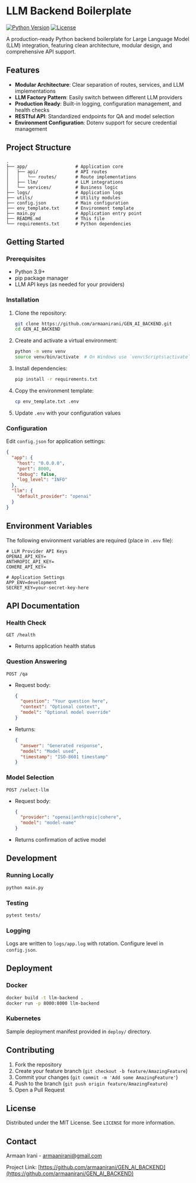 # LLM Backend Boilerplate

[![Python Version](https://img.shields.io/badge/python-3.9+-blue.svg)](https://www.python.org/downloads/)
[![License](https://img.shields.io/badge/license-MIT-green.svg)](LICENSE)

A production-ready Python backend boilerplate for Large Language Model (LLM) integration, featuring clean architecture, modular design, and comprehensive API support.

## Features

- **Modular Architecture**: Clear separation of routes, services, and LLM implementations
- **LLM Factory Pattern**: Easily switch between different LLM providers
- **Production Ready**: Built-in logging, configuration management, and health checks
- **RESTful API**: Standardized endpoints for QA and model selection
- **Environment Configuration**: Dotenv support for secure credential management

## Project Structure

```
.
├── app/                  # Application core
│   ├── api/              # API routes
│   │   └── routes/       # Route implementations
│   ├── llm/              # LLM integrations
│   └── services/         # Business logic
├── logs/                 # Application logs
├── utils/                # Utility modules
├── config.json           # Main configuration
├── env_template.txt      # Environment template
├── main.py               # Application entry point
├── README.md             # This file
└── requirements.txt      # Python dependencies
```

## Getting Started

### Prerequisites

- Python 3.9+
- pip package manager
- LLM API keys (as needed for your providers)

### Installation

1. Clone the repository:
   ```bash
   git clone https://github.com/armaanirani/GEN_AI_BACKEND.git
   cd GEN_AI_BACKEND
   ```

2. Create and activate a virtual environment:
   ```bash
   python -m venv venv
   source venv/bin/activate  # On Windows use `venv\Scripts\activate`
   ```

3. Install dependencies:
   ```bash
   pip install -r requirements.txt
   ```

4. Copy the environment template:
   ```bash
   cp env_template.txt .env
   ```

5. Update `.env` with your configuration values

### Configuration

Edit `config.json` for application settings:

```json
{
  "app": {
    "host": "0.0.0.0",
    "port": 8000,
    "debug": false,
    "log_level": "INFO"
  },
  "llm": {
    "default_provider": "openai"
  }
}
```

## Environment Variables

The following environment variables are required (place in `.env` file):

```
# LLM Provider API Keys
OPENAI_API_KEY=
ANTHROPIC_API_KEY=
COHERE_API_KEY=

# Application Settings
APP_ENV=development
SECRET_KEY=your-secret-key-here
```

## API Documentation

### Health Check
`GET /health`
- Returns application health status

### Question Answering
`POST /qa`
- Request body:
  ```json
  {
    "question": "Your question here",
    "context": "Optional context",
    "model": "Optional model override"
  }
  ```
- Returns:
  ```json
  {
    "answer": "Generated response",
    "model": "Model used",
    "timestamp": "ISO-8601 timestamp"
  }
  ```

### Model Selection
`POST /select-llm`
- Request body:
  ```json
  {
    "provider": "openai|anthropic|cohere",
    "model": "model-name"
  }
  ```
- Returns confirmation of active model

## Development

### Running Locally

```bash
python main.py
```

### Testing

```bash
pytest tests/
```

### Logging

Logs are written to `logs/app.log` with rotation. Configure level in `config.json`.

## Deployment

### Docker

```bash
docker build -t llm-backend .
docker run -p 8000:8000 llm-backend
```

### Kubernetes

Sample deployment manifest provided in `deploy/` directory.

## Contributing

1. Fork the repository
2. Create your feature branch (`git checkout -b feature/AmazingFeature`)
3. Commit your changes (`git commit -m 'Add some AmazingFeature'`)
4. Push to the branch (`git push origin feature/AmazingFeature`)
5. Open a Pull Request

## License

Distributed under the MIT License. See `LICENSE` for more information.

## Contact

Armaan Irani - armaanirani@gmail.com

Project Link: [https://github.com/armaanirani/GEN_AI_BACKEND](https://github.com/armaanirani/GEN_AI_BACKEND)
